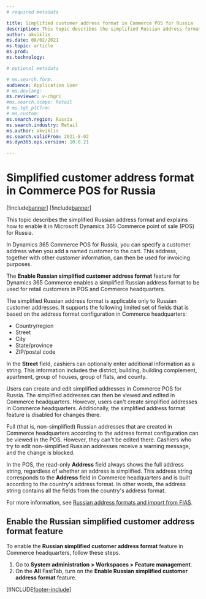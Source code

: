 ```yaml
---
# required metadata

title: Simplified customer address format in Commerce POS for Russia
description: This topic describes the simplified Russian address format and explains how to enable it in Microsoft Dynamics 365 Commerce point of sale (POS) for Russia.
author: akviklis
ms.date: 08/02/2021
ms.topic: article
ms.prod: 
ms.technology: 

# optional metadata

# ms.search.form:
audience: Application User
# ms.devlang: 
ms.reviewer: v-chgri
#ms.search.scope: Retail
# ms.tgt_pltfrm: 
# ms.custom: 
ms.search.region: Russia
ms.search.industry: Retail
ms.author: akviklis
ms.search.validFrom: 2021-8-02
ms.dyn365.ops.version: 10.0.21

---
```

# Simplified customer address format in Commerce POS for Russia

[!include[banner](../includes/banner.md)]
[!include[banner](../includes/preview-banner.md)]

This topic describes the simplified Russian address format and explains how to enable it in Microsoft Dynamics 365 Commerce point of sale (POS) for Russia.

In Dynamics 365 Commerce POS for Russia, you can specify a customer address when you add a named customer to the cart. This address, together with other customer information, can then be used for invoicing purposes.

The **Enable Russian simplified customer address format** feature for Dynamics 365 Commerce enables a simplified Russian address format to be used for retail customers in POS and Commerce headquarters.

The simplified Russian address format is applicable only to Russian customer addresses. It supports the following limited set of fields that is based on the address format configuration in Commerce headquarters:

- Country/region
- Street
- City
- State/province
- ZIP/postal code

In the **Street** field, cashiers can optionally enter additional information as a string. This information includes the district, building, building complement, apartment, group of houses, group of flats, and county.

Users can create and edit simplified addresses in Commerce POS for Russia. The simplified addresses can then be viewed and edited in Commerce headquarters. However, users can't create simplified addresses in Commerce headquarters. Additionally, the simplified address format feature is disabled for changes there.

Full (that is, non-simplified) Russian addresses that are created in Commerce headquarters according to the address format configuration can be viewed in the POS. However, they can't be edited there. Cashiers who try to edit non-simplified Russian addresses receive a warning message, and the change is blocked.

In the POS, the read-only **Address** field always shows the full address string, regardless of whether an address is simplified. This address string corresponds to the **Address** field in Commerce headquarters and is built according to the country's address format. In other words, the address string contains all the fields from the country's address format.

For more information, see [Russian address formats and import from FIAS](../../finance/localizations/rus-russian-address-format-and-import-from-fias.md).

## Enable the Russian simplified customer address format feature

To enable the **Russian simplified customer address format** feature in Commerce headquarters, follow these steps.

1. Go to **System administration \> Workspaces \> Feature management**.
1. On the **All** FastTab, turn on the **Enable Russian simplified customer address format** feature.

[!INCLUDE[footer-include](../../includes/footer-banner.md)]
